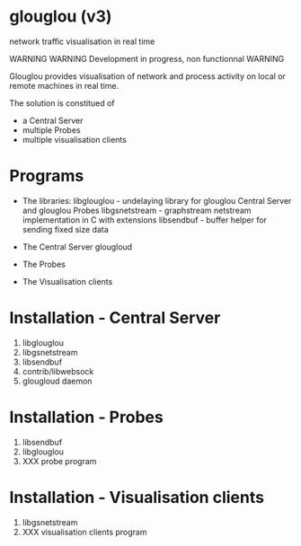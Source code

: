glouglou (v3)
========

network traffic visualisation in real time

WARNING
WARNING Development in progress, non functionnal
WARNING

Glouglou provides visualisation of network and process activity on local or
remote machines in real time.

The solution is constitued of
* a Central Server
* multiple Probes
* multiple visualisation clients

Programs
========

* The libraries:
libglouglou - undelaying library for glouglou Central Server and glouglou Probes
libgsnetstream - graphstream netstream implementation in C with extensions
libsendbuf - buffer helper for sending fixed size data

* The Central Server
glougloud

* The Probes

* The Visualisation clients

Installation - Central Server
=============================

1. libglouglou
2. libgsnetstream
3. libsendbuf
3. contrib/libwebsock
4. glougloud daemon

Installation - Probes
=====================

1. libsendbuf
2. libglouglou
3. XXX probe program

Installation - Visualisation clients
====================================

1. libgsnetstream
2. XXX visualisation clients program

